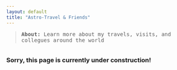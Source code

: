 ```yaml
---
layout: default
title: "Astro-Travel & Friends"
---
```


<blockquote style="margin-bottom:2.5em">
	<tt><b>About: </b>Learn more about my travels, visits, and collegues around the world</tt>										     
</blockquote>

<h3>Sorry, this page is currently under construction!</h3>

<div id="container1" style="width=100%; align:center; margin:3em"><i class='fas fa-drafting-compass fa-10x'></i></div>

